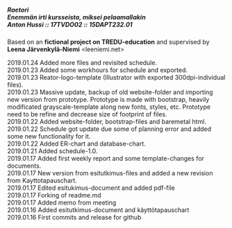 ##### Raetori <br> Enemmän irti kursseista, miksei pelaamallakin <br>  Anton Hussi :: 17TVDO02 :: 15DAPT232.01

Based on an **fictional project on TREDU-education** and supervised by **Leena Järvenkylä-Niemi** <leeniemi.net>

2019.01.24  Added more files and revisited schedule.<br />
2019.01.23  Added some workhours for schedule and exported.<br />
2019.01.23  Reator-logo-template (Illustrator with exported 300dpi-individual files).<br />
2019.01.23  Massive update, backup of old website-folder and importing new version from prototype. Prototype is made with bootstrap, heavily modificated grayscale-template along new fonts, styles, etc. Prototype need to be refine and decrease size of footprint of files.<br />
2019.01.22  Added website-folder, bootstrap-files and baremetal html.<br />
2019.01.22  Schedule got update due some of planning error and added some new functionality for it.<br />
2019.01.22  Added ER-chart and database-chart.<br />
2019.01.21  Added schedule-1.0.<br />
2019.01.17  Added first weekly report and some template-changes for documents.<br />
2019.01.17  New version from esitutkimus-files and added a new revision from Kayttotapauschart.<br />
2019.01.17  Edited esitukimus-document and added pdf-file<br />
2019.01.17  Forking of readme.md<br />
2019.01.17  Added memo from meeting<br />
2019.01.16  Added esitutkimus-document and käyttötapauschart<br />
2019.01.16  First commits and release for github<br />
